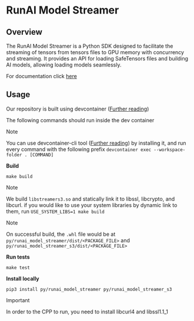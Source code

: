 # RunAI Model Streamer
## Overview
The RunAI Model Streamer is a Python SDK designed to facilitate the streaming of tensors from tensors files to GPU memory with concurrency and streaming. It provides an API for loading SafeTensors files and building AI models, allowing loading models seamlessly.

For documentation click [here](docs/README.md)

## Usage
Our repository is built using devcontainer ([Further reading](https://containers.dev/))

The following commands should run inside the dev container

> [!NOTE]
> You can use devcontainer-cli tool ([Further reading](https://github.com/devcontainers/cli)) by installing it, and run every command with the following prefix `devcontainer exec --workspace-folder . [COMMAND]`

**Build**
```
make build
```

> [!NOTE]
> We build `libstreamers3.so` and statically link it to libssl, libcrypto, and libcurl. if you would like to use your system libraries by dynamic link to them, run `USE_SYSTEM_LIBS=1 make build`

> [!NOTE]
> On successful build, the `.whl` file would be at `py/runai_model_streamer/dist/<PACKAGE_FILE>` and `py/runai_model_streamer_s3/dist/<PACKAGE_FILE>`


**Run tests**
```
make test
```

**Install locally**
```
pip3 install py/runai_model_streamer py/runai_model_streamer_s3
```

> [!IMPORTANT]
> In order to the CPP to run, you need to install libcurl4 and libssl1.1_1

